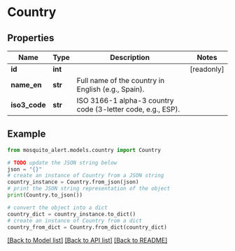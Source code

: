 # Country


## Properties

Name | Type | Description | Notes
------------ | ------------- | ------------- | -------------
**id** | **int** |  | [readonly] 
**name_en** | **str** | Full name of the country in English (e.g., Spain). | 
**iso3_code** | **str** | ISO 3166-1 alpha-3 country code (3-letter code, e.g., ESP). | 

## Example

```python
from mosquito_alert.models.country import Country

# TODO update the JSON string below
json = "{}"
# create an instance of Country from a JSON string
country_instance = Country.from_json(json)
# print the JSON string representation of the object
print(Country.to_json())

# convert the object into a dict
country_dict = country_instance.to_dict()
# create an instance of Country from a dict
country_from_dict = Country.from_dict(country_dict)
```
[[Back to Model list]](../README.md#documentation-for-models) [[Back to API list]](../README.md#documentation-for-api-endpoints) [[Back to README]](../README.md)


